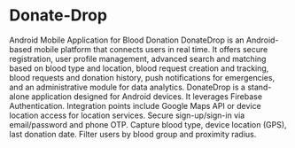 # Donate-Drop
Android Mobile Application for Blood Donation
DonateDrop is an Android-based mobile platform that connects users in real time. It offers secure registration, user profile management, advanced search and matching based on blood type and location, blood request creation and tracking, blood requests and donation history, push notifications for emergencies, and an administrative module for data analytics. DonateDrop is a stand-alone application designed for Android devices. It leverages Firebase Authentication. Integration points include Google Maps API  or device location access for location services. Secure sign-up/sign-in via email/password and phone OTP. Capture blood type, device location (GPS), last donation date. Filter users by blood group and proximity radius.
